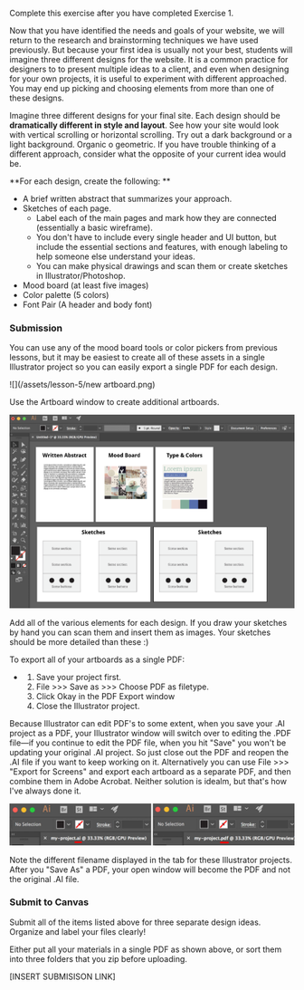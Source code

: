 Complete this exercise after you have completed Exercise 1.

Now that you have identified the needs and goals of your website, we will return to the research and brainstorming techniques we have used previously. But because your first idea is usually not your best, students will imagine three different designs for the website. It is a common practice for designers to to present multiple ideas to a client, and even when designing for your own projects, it is useful to experiment with different approached. You may end up picking and choosing elements from more than one of these designs.

Imagine three different designs for your final site. Each design should be **dramatically different in style and layout**. See how your site would look with vertical scrolling or horizontal scrolling. Try out a dark background or a light background. Organic o geometric. If you have trouble thinking of a different approach, consider what the opposite of your current idea would be.

**For each design, create the following: **

* A brief written abstract that summarizes your approach.
* Sketches of each page. 
  * Label each of the main pages and mark how they are connected \(essentially a basic wireframe\).
  * You don't have to include every single header and UI button, but include the essential sections and features, with enough labeling to help someone else understand your ideas.
  * You can make physical drawings and scan them or create sketches in Illustrator/Photoshop.
* Mood board \(at least five images\)
* Color palette \(5 colors\)
* Font Pair \(A header and body font\)

### Submission

You can use any of the mood board tools or color pickers from previous lessons, but it may be easiest to create all of these assets in a single Illustrator project so you can easily export a single PDF for each design.

![](/assets/lesson-5/new artboard.png)

Use the Artboard window to create additional artboards.

![](/assets/lesson-5/artboard-mockups.png)

Add all of the various elements for each design. If you draw your sketches by hand you can scan them and insert them as images. Your sketches should be more detailed than these :\)

To export all of your artboards as a single PDF:

* 1. Save your project first.
  2. File &gt;&gt;&gt; Save as &gt;&gt;&gt; Choose PDF as filetype. 
  3. Click Okay in the PDF Export window
  4. Close the Illustrator project.

Because Illustrator can edit PDF's to some extent, when you save your .AI project as a PDF, your Illustrator window will switch over to editing the .PDF file—if you continue to edit the PDF file, when you hit "Save" you won't be updating your original .AI project. So just close out the PDF and reopen the .AI file if you want to keep working on it. Alternatively you can use File &gt;&gt;&gt; "Export for Screens" and export each artboard as a separate PDF, and then combine them in Adobe Acrobat. Neither solution is idealm, but that's how I've always done it.

![](/assets/lesson-5/illustrator-file-type-warning.jpg)

Note the different filename displayed in the tab for these Illustrator projects. After you "Save As" a PDF, your open window will become the PDF and not the original .AI file.

### Submit to Canvas

Submit all of the items listed above for three separate design ideas. Organize and label your files clearly!

Either put all your materials in a single PDF as shown above, or sort them into three folders that you zip before uploading.

\[INSERT SUBMISISON LINK\]

